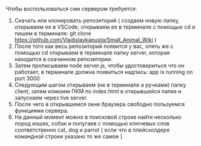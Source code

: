 Чтобы воспользоваться сим сервером требуется:
 1. Скачать или клонировать репозиторий
  ( создаем новую папку, открываем ее в VSCode, открываем ее в терминале с помощью cd и пишем в терминале: git clone https://github.com/Vladislavkapusta/Small_Animal_Wiki ) 
 2. После того как весь репозиторий появится у вас, опять же с помощью cd открываем в терминале папку server, которая находится в скачанном репозитории.
 3. Затем прописываем node server.js, чтобы удостовериться что он работает, в терминале должна появиться надпись: app is running on port 3000
 4. Следующим шагом открываем (не в терминале а ручками) папку client, затем кликаем ПКМ по index.html в открывшейся папке и запускаем через live server.
 5. После чего в открывшемся окне браузера свободно пользуемся функциями сервера.
 6. На данный момент можно в поисковой строке найти несколько пород кошек, собак и попугаев с помощью ключевых слов соответственно cat, dog и parrot
  ( если что в плейсхолдере командной строки указано то же самое )
